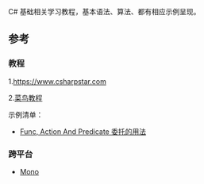 C# 基础相关学习教程，基本语法、算法、都有相应示例呈现。

## 参考

### 教程

1.https://www.csharpstar.com

2.[菜鸟教程](https://www.runoob.com/csharp/csharp-tutorial.html)



示例清单：

- [Func, Action And Predicate 委托的用法](https://www.c-sharpcorner.com/article/func-action-predicate-delegates-in-c-sharp/)



### 跨平台

- [Mono](https://www.mono-project.com/docs/getting-started/mono-basics/)